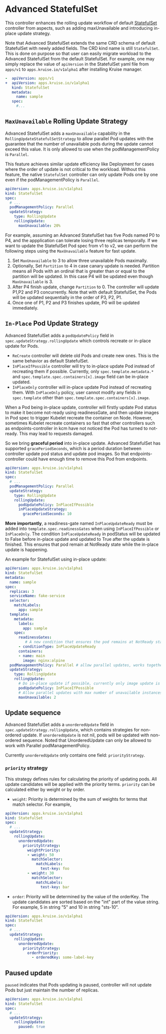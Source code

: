 # Advanced StatefulSet

This controller enhances the rolling update workflow of default [StatefulSet](https://kubernetes.io/docs/concepts/workloads/controllers/statefulset/)
controller from aspects, such as adding maxUnavailable and introducing in-place update strategy.

Note that Advanced StatefulSet extends the same CRD schema of default StatefulSet with newly added fields.
The CRD kind name is still `StatefulSet`.
This is done on purpose so that user can easily migrate workload to the Advanced StatefulSet from the
default StatefulSet. For example, one may simply replace the value of `apiVersion` in the StatefulSet yaml
file from `apps/v1` to `apps.kruise.io/v1alpha1` after installing Kruise manager.

```yaml
-  apiVersion: apps/v1
+  apiVersion: apps.kruise.io/v1alpha1
   kind: StatefulSet
   metadata:
     name: sample
   spec:
     #...
```

## `MaxUnavailable` Rolling Update Strategy

Advanced StatefulSet adds a `maxUnavailable` capability in the `RollingUpdateStatefulSetStrategy` to allow parallel Pod
updates with the guarantee that the number of unavailable pods during the update cannot exceed this value.
It is only allowed to use when the podManagementPolicy is `Parallel`.

This feature achieves similar update efficiency like Deployment for cases where the order of
update is not critical to the workload. Without this feature, the native `StatefulSet` controller can only
update Pods one by one even if the podManagementPolicy is `Parallel`.

```yaml
apiVersion: apps.kruise.io/v1alpha1
kind: StatefulSet
spec:
  # ...
  podManagementPolicy: Parallel
  updateStrategy:
    type: RollingUpdate
    rollingUpdate:
      maxUnavailable: 20%
```

For example, assuming an Advanced StatefulSet has five Pods named P0 to P4, and the appplication can
tolerate losing three replicas temporally. If we want to update the StatefulSet Pod spec from v1 to
v2, we can perform the following steps using the `MaxUnavailable` feature for fast update.

1. Set `MaxUnavailable` to 3 to allow three unavailable Pods maximally.
2. Optionally, Set `Partition` to 4 in case canary update is needed. Partition means all Pods with an ordinal that is
   greater than or equal to the partition will be updated. In this case P4 will be updated even though `MaxUnavailable`
   is 3.
3. After P4 finish update, change `Partition` to 0. The controller will update P1,P2 and P3 concurrently.
   Note that with default StatefulSet, the Pods will be updated sequentially in the order of P3, P2, P1.
4. Once one of P1, P2 and P3 finishes update, P0 will be updated immediately.

## `In-Place` Pod Update Strategy

Advanced StatefulSet adds a `podUpdatePolicy` field in `spec.updateStrategy.rollingUpdate`
which controls recreate or in-place update for Pods.

- `ReCreate` controller will delete old Pods and create new ones. This is the same behavior as default StatefulSet.
- `InPlaceIfPossible` controller will try to in-place update Pod instead of recreating them if possible. Currently, only `spec.template.metadata.*` and `spec.template.spec.containers[x].image` field can be in-place updated.
- `InPlaceOnly` controller will in-place update Pod instead of recreating them. With `InPlaceOnly` policy, user cannot modify any fields in `spec.template` other than `spec.template.spec.containers[x].image`.

When a Pod being in-place update, controller will firstly update Pod status to make it become not-ready using readinessGate,
and then update images in Pod spec to trigger Kubelet recreate the container on Node.
However, sometimes Kubelet recreate containers so fast that other controllers such as endpoints-controller in kcm
have not noticed the Pod has turned to not-ready. This may lead to requests damaged.

So we bring **graceful period** into in-place update. Advanced StatefulSet has supported `gracePeriodSeconds`, which is a period
duration between controller update pod status and update pod images.
So that endpoints-controller could have enough time to remove this Pod from endpoints.

```yaml
apiVersion: apps.kruise.io/v1alpha1
kind: StatefulSet
spec:
  # ...
  podManagementPolicy: Parallel
  updateStrategy:
    type: RollingUpdate
    rollingUpdate:
      podUpdatePolicy: InPlaceIfPossible
      inPlaceUpdateStrategy:
        gracePeriodSeconds: 10
```

**More importantly**, a readiness-gate named `InPlaceUpdateReady` must be  added into `template.spec.readinessGates`
when using `InPlaceIfPossible` or `InPlaceOnly`. The condition `InPlaceUpdateReady` in podStatus will be updated to False before in-place
update and updated to True after the update is finished. This ensures that pod remain at NotReady state while the in-place
update is happening.

An example for StatefulSet using in-place update:

```yaml
apiVersion: apps.kruise.io/v1alpha1
kind: StatefulSet
metadata:
  name: sample
spec:
  replicas: 3
  serviceName: fake-service
  selector:
    matchLabels:
      app: sample
  template:
    metadata:
      labels:
        app: sample
    spec:
      readinessGates:
         # A new condition that ensures the pod remains at NotReady state while the in-place update is happening
      - conditionType: InPlaceUpdateReady
      containers:
      - name: main
        image: nginx:alpine
  podManagementPolicy: Parallel # allow parallel updates, works together with maxUnavailable
  updateStrategy:
    type: RollingUpdate
    rollingUpdate:
      # Do in-place update if possible, currently only image update is supported for in-place update
      podUpdatePolicy: InPlaceIfPossible
      # Allow parallel updates with max number of unavailable instances equals to 2
      maxUnavailable: 2
```

## Update sequence

Advanced StatefulSet adds a `unorderedUpdate` field in `spec.updateStrategy.rollingUpdate`, which contains strategies for non-ordered update.
If `unorderedUpdate` is not nil, pods will be updated with non-ordered sequence. Noted that UnorderedUpdate can only be allowed to work with Parallel podManagementPolicy.

Currently `unorderedUpdate` only contains one field: `priorityStrategy`.

### `priority` strategy

This strategy defines rules for calculating the priority of updating pods.
All update candidates will be applied with the priority terms.
`priority` can be calculated either by weight or by order.

- `weight`: Priority is determined by the sum of weights for terms that match selector. For example,

```yaml
apiVersion: apps.kruise.io/v1alpha1
kind: StatefulSet
spec:
  # ...
  updateStrategy:
    rollingUpdate:
      unorderedUpdate:
        priorityStrategy:
          weightPriority:
          - weight: 50
            matchSelector:
              matchLabels:
                test-key: foo
          - weight: 30
            matchSelector:
              matchLabels:
                test-key: bar
```

- `order`: Priority will be determined by the value of the orderKey. The update candidates are sorted based on the "int" part of the value string. For example, 5 in string "5" and 10 in string "sts-10".

```yaml
apiVersion: apps.kruise.io/v1alpha1
kind: StatefulSet
spec:
  # ...
  updateStrategy:
    rollingUpdate:
      unorderedUpdate:
        priorityStrategy:
          orderPriority:
            - orderedKey: some-label-key
```

## Paused update

`paused` indicates that Pods updating is paused, controller will not update Pods but just maintain the number of replicas.

```yaml
apiVersion: apps.kruise.io/v1alpha1
kind: StatefulSet
spec:
  # ...
  updateStrategy:
    rollingUpdate:
      paused: true
```
